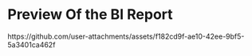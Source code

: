 
<h1>Preview Of the BI Report</h1>
https://github.com/user-attachments/assets/f182cd9f-ae10-42ee-9bf5-5a3401ca462f

